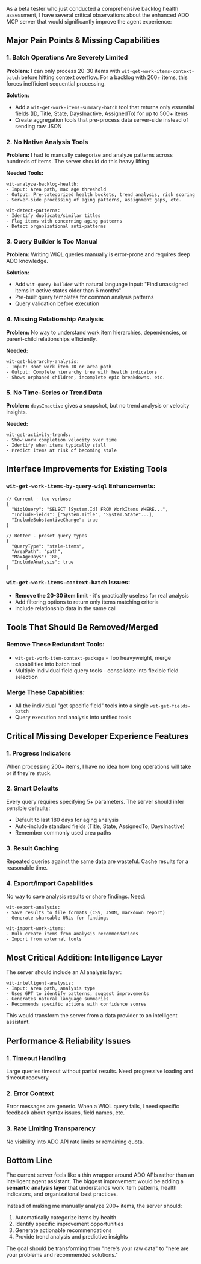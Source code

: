 As a beta tester who just conducted a comprehensive backlog health assessment, I have several critical observations about the enhanced ADO MCP server that would significantly improve the agent experience:

## Major Pain Points & Missing Capabilities

### 1. **Batch Operations Are Severely Limited**
**Problem:** I can only process 20-30 items with `wit-get-work-items-context-batch` before hitting context overflow. For a backlog with 200+ items, this forces inefficient sequential processing.

**Solution:** 
- Add a `wit-get-work-items-summary-batch` tool that returns only essential fields (ID, Title, State, DaysInactive, AssignedTo) for up to 500+ items
- Create aggregation tools that pre-process data server-side instead of sending raw JSON

### 2. **No Native Analysis Tools**
**Problem:** I had to manually categorize and analyze patterns across hundreds of items. The server should do this heavy lifting.

**Needed Tools:**
```
wit-analyze-backlog-health:
- Input: Area path, max age threshold
- Output: Pre-categorized health buckets, trend analysis, risk scoring
- Server-side processing of aging patterns, assignment gaps, etc.

wit-detect-patterns:
- Identify duplicate/similar titles
- Flag items with concerning aging patterns
- Detect organizational anti-patterns
```

### 3. **Query Builder Is Too Manual**
**Problem:** Writing WIQL queries manually is error-prone and requires deep ADO knowledge.

**Solution:**
- Add `wit-query-builder` with natural language input: "Find unassigned items in active states older than 6 months"
- Pre-built query templates for common analysis patterns
- Query validation before execution

### 4. **Missing Relationship Analysis**
**Problem:** No way to understand work item hierarchies, dependencies, or parent-child relationships efficiently.

**Needed:**
```
wit-get-hierarchy-analysis:
- Input: Root work item ID or area path  
- Output: Complete hierarchy tree with health indicators
- Shows orphaned children, incomplete epic breakdowns, etc.
```

### 5. **No Time-Series or Trend Data**
**Problem:** `daysInactive` gives a snapshot, but no trend analysis or velocity insights.

**Needed:**
```
wit-get-activity-trends:
- Show work completion velocity over time
- Identify when items typically stall
- Predict items at risk of becoming stale
```

## Interface Improvements for Existing Tools

### `wit-get-work-items-by-query-wiql` Enhancements:
```
// Current - too verbose
{
  "WiqlQuery": "SELECT [System.Id] FROM WorkItems WHERE...",
  "IncludeFields": ["System.Title", "System.State"...],
  "IncludeSubstantiveChange": true
}

// Better - preset query types
{
  "QueryType": "stale-items",
  "AreaPath": "path",
  "MaxAgeDays": 180,
  "IncludeAnalysis": true
}
```

### `wit-get-work-items-context-batch` Issues:
- **Remove the 20-30 item limit** - it's practically useless for real analysis
- Add filtering options to return only items matching criteria
- Include relationship data in the same call

## Tools That Should Be Removed/Merged

### Remove These Redundant Tools:
- `wit-get-work-item-context-package` - Too heavyweight, merge capabilities into batch tool
- Multiple individual field query tools - consolidate into flexible field selection

### Merge These Capabilities:
- All the individual "get specific field" tools into a single `wit-get-fields-batch`
- Query execution and analysis into unified tools

## Critical Missing Developer Experience Features

### 1. **Progress Indicators**
When processing 200+ items, I have no idea how long operations will take or if they're stuck.

### 2. **Smart Defaults**
Every query requires specifying 5+ parameters. The server should infer sensible defaults:
- Default to last 180 days for aging analysis
- Auto-include standard fields (Title, State, AssignedTo, DaysInactive)
- Remember commonly used area paths

### 3. **Result Caching**
Repeated queries against the same data are wasteful. Cache results for a reasonable time.

### 4. **Export/Import Capabilities**
No way to save analysis results or share findings. Need:
```
wit-export-analysis:
- Save results to file formats (CSV, JSON, markdown report)
- Generate shareable URLs for findings

wit-import-work-items:
- Bulk create items from analysis recommendations
- Import from external tools
```

## Most Critical Addition: Intelligence Layer

The server should include an AI analysis layer:

```
wit-intelligent-analysis:
- Input: Area path, analysis type
- Uses GPT to identify patterns, suggest improvements
- Generates natural language summaries
- Recommends specific actions with confidence scores
```

This would transform the server from a data provider to an intelligent assistant.

## Performance & Reliability Issues

### 1. **Timeout Handling**
Large queries timeout without partial results. Need progressive loading and timeout recovery.

### 2. **Error Context**
Error messages are generic. When a WIQL query fails, I need specific feedback about syntax issues, field names, etc.

### 3. **Rate Limiting Transparency**
No visibility into ADO API rate limits or remaining quota.

## Bottom Line

The current server feels like a thin wrapper around ADO APIs rather than an intelligent agent assistant. The biggest improvement would be adding a **semantic analysis layer** that understands work item patterns, health indicators, and organizational best practices.

Instead of making me manually analyze 200+ items, the server should:
1. Automatically categorize items by health
2. Identify specific improvement opportunities  
3. Generate actionable recommendations
4. Provide trend analysis and predictive insights

The goal should be transforming from "here's your raw data" to "here are your problems and recommended solutions."